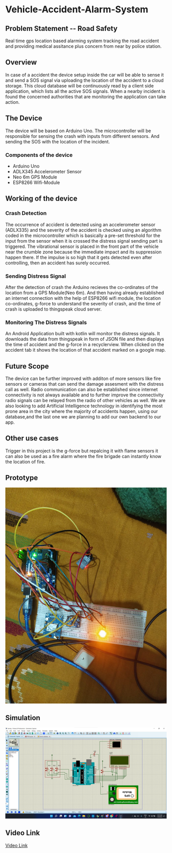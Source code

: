 # Vehicle-Accident-Alarm-System
## Problem Statement -- Road Safety

Real time gps location based alarming system tracking the road accident and providing medical assitance plus concern from near by police station.

## Overview
In case of a accident the device setup inside the car will be able to sense it and send a SOS signal via uploading the location of the accident to a cloud storage.
This cloud database will be continuously read by a client side application, which lists all the active SOS signals. When a nearby incident is found the concerned authorities that are monitoring the application can take action.

## The Device
The device will be based on Arduino Uno. The microcontroller will be responsible for sensing the crash with inputs from different sensors. And sending the SOS with the location of the incident.
### Components of the device
- Arduino Uno
- ADLX345 Accelerometer Sensor
- Neo 6m GPS Module
- ESP8266 Wifi-Module

## Working of the device
### Crash Detection
The occurrence of accident is detected using an accelerometer sensor (ADLX335) and the severity of the accident is checked using an algorithm coded in the microcontroller which is basically a pre-set threshold for the input from the sensor when it is crossed the distress signal sending part is triggered.
The vibrational sensor is placed in the front part of the vehicle near the crumble zone because the immediate impact and its suppression happen there. If the impulse is so high that it gets detected even after controlling, then an accident has surely occurred.
### Sending Distress Signal
After the detection of crash the Arduino recieves the co-ordinates of the location from a GPS Module(Neo 6m). And then having already established an internet connection with the help of ESP8266 wifi module, the location co-ordinates, g-force to understand the severity of crash, and the time of crash is uploaded to thingspeak cloud server.
### Monitoring The Distress Signals
An Android Application built with kotlin will monitor the distress signals. It downloads the data from thingspeak in form of JSON file and then displays the time of accident and the g-force in a recyclerview. When clicked on the accident tab it shows the location of that accident marked on a google map.

## Future Scope
The device can be further improved with additon of more sensors like fire sensors or cameras that can send the damage assesment with the distress call as well. Radio communication can also be established since internet connectivity is not always available and to further improve the connectivity radio signals can be relayed from the radio of other vehicles as well.
We are also looking to add Artificial Intelligence technology in identifying the most prone area in the city where the majority of accidents happen, using our database,and the last one we are planning to add our own backend to our app.

## Other use cases
Trigger in this project is the g-force but repalcing it with flame sensors it can also be used as a fire alarm where the fire brigade can instantly know the location of fire.

## Prototype
![Prototype](https://github.com/san-13/Vehicle-Accident-Alarm-System/blob/main/Images/Hackathon%20Dotslash%205.0%20Prototype.jpeg)
## Simulation
![Simulation](https://github.com/san-13/Vehicle-Accident-Alarm-System/blob/main/Images/Hackathon%20DotSlash%205.0%20Simulation.png)
## Video Link
[Video Link](https://www.canva.com/design/DAE5oaGX7Sc/cycxcw7-kul1eWivkMsZDQ/watch?utm_content=DAE5oaGX7Sc&utm_campaign=designshare&utm_medium=link&utm_source=publishsharelink)
